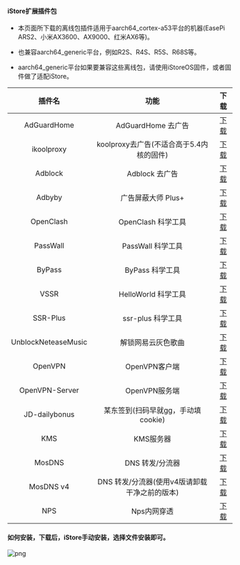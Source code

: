 #### iStore扩展插件包

* 本页面所下载的离线包插件适用于aarch64_cortex-a53平台的机器(EasePi ARS2、小米AX3600、AX9000、红米AX6等)。

* 也兼容aarch64_generic平台，例如R2S、R4S、R5S、R68S等。

* aarch64_generic平台如果要兼容这些离线包，请使用iStoreOS固件，或者固件做了适配iStore。

|插件名|功能|下载|
| :----: | :----: | :----: |
| AdGuardHome | AdGuardHome 去广告 | [下载](https://raw.githubusercontent.com/AUK9527/Are-u-ok/main/apps/all/AdGuardHome_20211014.run) |
| ikoolproxy | koolproxy去广告(不适合高于5.4内核的固件) | [下载](https://raw.githubusercontent.com/AUK9527/Are-u-ok/main/apps/all/ikoolproxy_a53.run) |
| Adblock | Adblock 去广告 | [下载](https://raw.githubusercontent.com/AUK9527/Are-u-ok/main/apps/all/adblock.run) |
| Adbyby | 广告屏蔽大师 Plus+ | [下载](https://raw.githubusercontent.com/AUK9527/Are-u-ok/main/apps/all/adbyby_a53.run) |
| OpenClash | OpenClash 科学工具 | [下载](https://raw.githubusercontent.com/AUK9527/Are-u-ok/main/apps/all/OpenClash_a53.run) |
| PassWall | PassWall 科学工具 | [下载](https://raw.githubusercontent.com/AUK9527/Are-u-ok/main/apps/all/PassWall_a53.run) |
| ByPass | ByPass 科学工具 | [下载](https://raw.githubusercontent.com/AUK9527/Are-u-ok/main/apps/all/ByPass_a53.run) |
| VSSR | HelloWorld 科学工具 | [下载](https://raw.githubusercontent.com/AUK9527/Are-u-ok/main/apps/all/VSSR_a53.run) |
| SSR-Plus | ssr-plus 科学工具 | [下载](https://raw.githubusercontent.com/AUK9527/Are-u-ok/main/apps/all/SSR-Plus_a53.run) |
| UnblockNeteaseMusic | 解锁网易云灰色歌曲 | [下载](https://raw.githubusercontent.com/AUK9527/Are-u-ok/main/apps/all/UnblockNeteaseMusic_a53.run) |
| OpenVPN | OpenVPN客户端 | [下载](https://raw.githubusercontent.com/AUK9527/Are-u-ok/main/apps/all/OpenVPN_20211018.run) |
| OpenVPN-Server | OpenVPN服务端 | [下载](https://raw.githubusercontent.com/AUK9527/Are-u-ok/main/apps/all/OpenVPN-Server_a53.run) |
| JD-dailybonus | 某东签到(扫码早就gg，手动填cookie) | [下载](https://raw.githubusercontent.com/AUK9527/Are-u-ok/main/apps/all/JD-dailybonus_20211105.run) |
| KMS | KMS服务器 | [下载](https://raw.githubusercontent.com/AUK9527/Are-u-ok/main/apps/all/KMS_a53.run) |
| MosDNS | DNS 转发/分流器 | [下载](https://raw.githubusercontent.com/AUK9527/Are-u-ok/main/apps/all/MosDNS_a53.run) |
| MosDNS v4 | DNS 转发/分流器(使用v4版请卸载干净之前的版本) | [下载](https://raw.githubusercontent.com/AUK9527/Are-u-ok/main/apps/all/MosDNS-v4_a53.run) |
| NPS | Nps内网穿透 | [下载](https://raw.githubusercontent.com/AUK9527/Are-u-ok/main/apps/all/NPS_a53.run) |


#### 如何安装，下载后，iStore手动安装，选择文件安装即可。

![png](https://cdn.jsdelivr.net/gh/AUK9527/Are-u-ok@master/apps/install.png)

